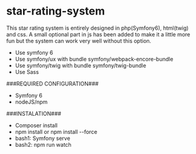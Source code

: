 # star-rating-system

This star rating system is entirely designed in php(Symfony6), html(twig) and css. A small optional part in js has been added to make it a little more fun but the system can work very well without this option.

- Use symfony 6
- Use symfony/ux with bundle symfony/webpack-encore-bundle
- Use symfony/twig with bundle symfony/twig-bundle
- Use Sass

###REQUIRED CONFIGURATION###
- Symfony 6
- nodeJS/npm

###INSTALATION###
- Composer install
- npm install or npm install --force
- bash1: Symfony serve
- bash2: npm run watch
